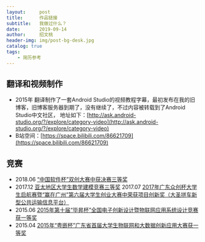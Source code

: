 ```yaml
---
layout:     post
title:      作品链接
subtitle:   我做过什么？
date:       2019-09-14
author:     招文桃
header-img: img/post-bg-desk.jpg
catalog: true
tags:
    - 简历参考
---
```


## 翻译和视频制作

 - 2015年 翻译制作了一套Android Studio的视频教程字幕，最初发布在我的旧博客，旧博客服务器到期了，没有继续了，不过内容被转载到了Android Studio中文社区，
 地址如下：[http://ask.android-studio.org/?/explore/category-video](http://ask.android-studio.org/?/explore/category-video)
 - B站空间：[https://space.bilibili.com/86621709](https://space.bilibili.com/86621709)



## 竞赛

- 2018.06 [“中国软件杯”双创大赛中获决赛三等奖](http://cxcy.cnsoftbei.com/index.php?m=content&c=index&a=show&catid=6&id=59)
- 2017.12 [亚太地区大学生数学建模竞赛三等奖](http://www.apmcm.org/certificate/result/17ACHRSXY026APMCM)
  2017.07 [2017年广东众创杯大学生启航赛暨“赢在广州”第六届大学生创业大赛中荣获项目创新奖（大圣拼车新型公共运输信息平台）](http://219.136.187.205/notice/showOpen/10471356)
- 2015.06 [2015年第十届“毕昇杯”全国电子创新设计暨物联网应用系统设计竞赛获一等奖](http://www.techshine.com/bsb/xw_view.asp?id=104)
- 2015.04 [2015年“粤嵌杯”广东省首届大学生物联网和大数据创新应用大赛获一等奖](http://news.gdou.edu.cn/show.php?contentid=18526)